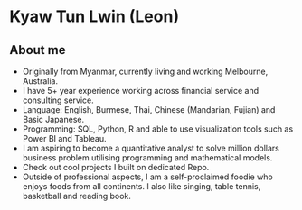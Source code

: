 # Kyaw Tun Lwin (Leon)

## About me
- Originally from Myanmar, currently living and working Melbourne, Australia.
- I have 5+ year experience working across financial service and consulting service.
- Language: English, Burmese, Thai, Chinese (Mandarian, Fujian) and Basic Japanese.
- Programming: SQL, Python, R and able to use visualization tools such as Power BI and Tableau.
- I am aspiring to become a quantitative analyst to solve million dollars business problem utilising programming and mathematical models.
- Check out cool projects I built on dedicated Repo.
- Outside of professional aspects, I am a self-proclaimed foodie who enjoys foods from all continents. I also like singing, table tennis, basketball and reading book.
